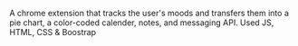 
A chrome extension that tracks the user's moods and transfers them into a pie chart, a color-coded calender, notes, and messaging API. 
Used JS, HTML, CSS & Boostrap

